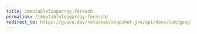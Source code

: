 ```yaml
---
title: immutablelongarray.foreach
permalink: /immutablelongarray.foreach/
redirect_to: https://guava.dev/releases/snapshot-jre/api/docs/com/google/common/primitives/ImmutableLongArray.html#forEach-java.util.function.LongConsumer-
---
```


